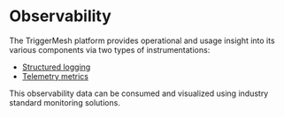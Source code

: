 # Observability

The TriggerMesh platform provides operational and usage insight into its various components via two types of
instrumentations:

- [Structured logging](./observability-logging.md)
- [Telemetry metrics](./observability-metrics.md)

This observability data can be consumed and visualized using industry standard monitoring solutions.
